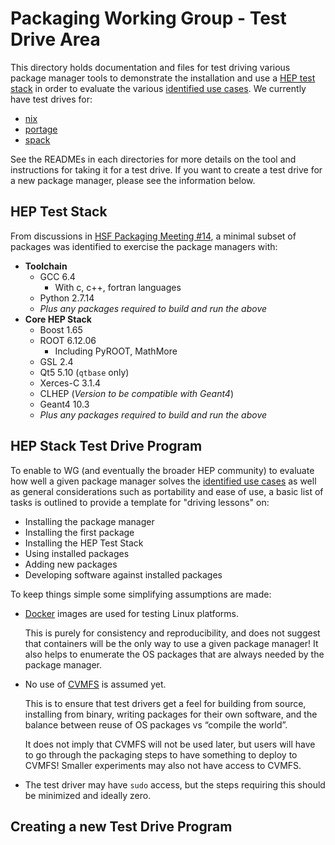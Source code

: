 # Packaging Working Group - Test Drive Area

This directory holds documentation and files for test driving various package manager tools
to demonstrate the installation and use a [HEP test stack](#hep-test-stack) in order to
evaluate the various [identified use cases](https://docs.google.com/document/d/1h-r3XPIXXxmr5tThIh6gu6VcXXRhBXtUuOv14ju3oTI/).
We currently have test drives for:

- [nix](nix)
- [portage](portage)
- [spack](spack)

See the READMEs in each directories for more details on the tool and instructions for taking it for a test drive.
If you want to create a test drive for a new package manager, please see the information below.


## HEP Test Stack

From discussions in [HSF Packaging Meeting #14](https://indico.cern.ch/event/678307/), a minimal subset of packages
was identified to exercise the package managers with:

- **Toolchain**
  - GCC 6.4
    - With c, c++, fortran languages
  - Python 2.7.14
  - _Plus any packages required to build and run the above_
- **Core HEP Stack**
  - Boost 1.65
  - ROOT 6.12.06
    - Including PyROOT, MathMore
  - GSL 2.4
  - Qt5 5.10 (`qtbase` only)
  - Xerces-C 3.1.4
  - CLHEP (_Version to be compatible with Geant4_)
  - Geant4 10.3
  - _Plus any packages required to build and run the above_

## HEP Stack Test Drive Program

To enable to WG (and eventually the broader HEP community) to evaluate how well a given package manager solves the [identified use cases](https://docs.google.com/document/d/1h-r3XPIXXxmr5tThIh6gu6VcXXRhBXtUuOv14ju3oTI/) as well as general considerations such as portability and ease of use, a basic list of tasks is outlined to provide a template for "driving lessons" on:

- Installing the package manager
- Installing the first package
- Installing the HEP Test Stack
- Using installed packages
- Adding new packages
- Developing software against installed packages

To keep things simple some simplifying assumptions are made:

- [Docker](https://www.docker.com) images are used for testing Linux platforms.

  This is purely for consistency and reproducibility, and does not suggest that containers will be the only way to
  use a given package manager! It also helps to enumerate the OS packages that are always needed by the package manager.

- No use of [CVMFS](https://cernvm.cern.ch/portal/filesystem) is assumed yet.

  This is to ensure that test drivers get a feel for building from source,
  installing from binary, writing packages for their own software, and the balance between reuse of OS
  packages vs “compile the world”.

  It does not imply that CVMFS will not be used later, but users will have to go through the packaging steps to have
  something to deploy to CVMFS! Smaller experiments may also not have access to CVMFS.

- The test driver may have `sudo` access, but the steps requiring this should be minimized and ideally zero.

## Creating a new Test Drive Program

